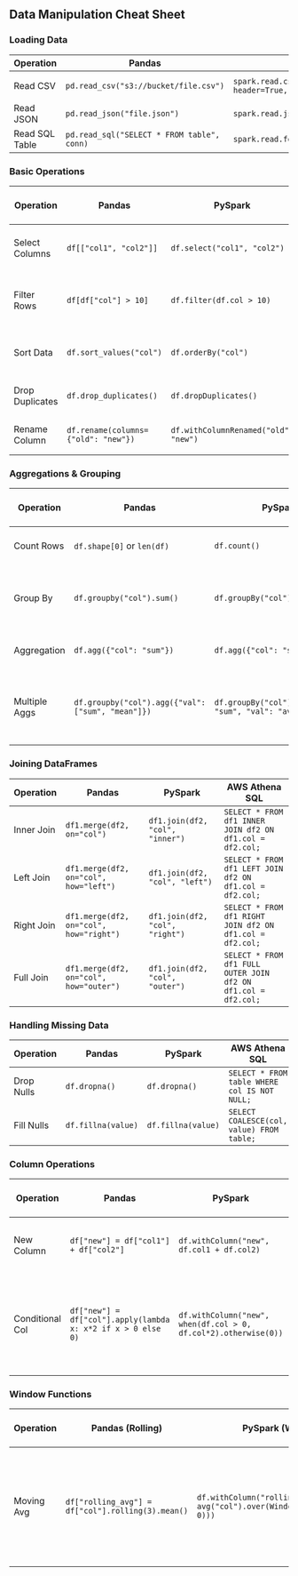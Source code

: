 ## Data Manipulation Cheat Sheet

### Loading Data
| Operation        | Pandas                                      | PySpark                                      | AWS Athena SQL                                  |
|-----------------|------------------------------------------|------------------------------------------|----------------------------------------------|
| Read CSV        | `pd.read_csv("s3://bucket/file.csv")`   | `spark.read.csv("s3://bucket/file.csv", header=True, inferSchema=True)` | `CREATE EXTERNAL TABLE table (...) ROW FORMAT SERDE 'org.apache.hadoop.hive.serde2.lazy.LazySimpleSerDe' LOCATION 's3://bucket/';` |
| Read JSON       | `pd.read_json("file.json")`             | `spark.read.json("file.json")`          | `SELECT * FROM json_table;` (via `json` SerDe) |
| Read SQL Table  | `pd.read_sql("SELECT * FROM table", conn)` | `spark.read.format("jdbc").option(...).load()` | `SELECT * FROM table;` |

### Basic Operations
| Operation        | Pandas                                      | PySpark                                      | AWS Athena SQL                                  |
|-----------------|------------------------------------------|------------------------------------------|----------------------------------------------|
| Select Columns  | `df[["col1", "col2"]]`                 | `df.select("col1", "col2")`             | `SELECT col1, col2 FROM table;`             |
| Filter Rows     | `df[df["col"] > 10]`                     | `df.filter(df.col > 10)`                 | `SELECT * FROM table WHERE col > 10;`       |
| Sort Data       | `df.sort_values("col")`                  | `df.orderBy("col")`                      | `SELECT * FROM table ORDER BY col;`         |
| Drop Duplicates | `df.drop_duplicates()`                    | `df.dropDuplicates()`                     | `SELECT DISTINCT * FROM table;`             |
| Rename Column   | `df.rename(columns={"old": "new"})`     | `df.withColumnRenamed("old", "new")`    | `SELECT old AS new FROM table;`             |

### Aggregations & Grouping
| Operation        | Pandas                                      | PySpark                                      | AWS Athena SQL                                  |
|-----------------|------------------------------------------|------------------------------------------|----------------------------------------------|
| Count Rows      | `df.shape[0]` or `len(df)`              | `df.count()`                             | `SELECT COUNT(*) FROM table;`               |
| Group By        | `df.groupby("col").sum()`              | `df.groupBy("col").sum()`               | `SELECT col, SUM(val) FROM table GROUP BY col;` |
| Aggregation     | `df.agg({"col": "sum"})`              | `df.agg({"col": "sum"})`               | `SELECT SUM(col) FROM table;`               |
| Multiple Aggs   | `df.groupby("col").agg({"val": ["sum", "mean"]})` | `df.groupBy("col").agg({"val": "sum", "val": "avg"})` | `SELECT col, SUM(val), AVG(val) FROM table GROUP BY col;` |

### Joining DataFrames
| Operation       | Pandas                                      | PySpark                                      | AWS Athena SQL                                  |
|----------------|------------------------------------------|------------------------------------------|----------------------------------------------|
| Inner Join     | `df1.merge(df2, on="col")`              | `df1.join(df2, "col", "inner")`         | `SELECT * FROM df1 INNER JOIN df2 ON df1.col = df2.col;` |
| Left Join      | `df1.merge(df2, on="col", how="left")` | `df1.join(df2, "col", "left")`          | `SELECT * FROM df1 LEFT JOIN df2 ON df1.col = df2.col;` |
| Right Join     | `df1.merge(df2, on="col", how="right")` | `df1.join(df2, "col", "right")`         | `SELECT * FROM df1 RIGHT JOIN df2 ON df1.col = df2.col;` |
| Full Join      | `df1.merge(df2, on="col", how="outer")` | `df1.join(df2, "col", "outer")`         | `SELECT * FROM df1 FULL OUTER JOIN df2 ON df1.col = df2.col;` |

### Handling Missing Data
| Operation       | Pandas                                      | PySpark                                      | AWS Athena SQL                                  |
|----------------|------------------------------------------|------------------------------------------|----------------------------------------------|
| Drop Nulls     | `df.dropna()`                            | `df.dropna()`                            | `SELECT * FROM table WHERE col IS NOT NULL;` |
| Fill Nulls     | `df.fillna(value)`                       | `df.fillna(value)`                       | `SELECT COALESCE(col, value) FROM table;`   |

### Column Operations
| Operation       | Pandas                                      | PySpark                                      | AWS Athena SQL                                  |
|----------------|------------------------------------------|------------------------------------------|----------------------------------------------|
| New Column     | `df["new"] = df["col1"] + df["col2"]` | `df.withColumn("new", df.col1 + df.col2)` | `SELECT col1 + col2 AS new FROM table;`    |
| Conditional Col | `df["new"] = df["col"].apply(lambda x: x*2 if x > 0 else 0)` | `df.withColumn("new", when(df.col > 0, df.col*2).otherwise(0))` | `SELECT CASE WHEN col > 0 THEN col*2 ELSE 0 END AS new FROM table;` |

### Window Functions
| Operation       | Pandas (Rolling)                            | PySpark (Window)                            | AWS Athena SQL                                  |
|----------------|------------------------------------------|------------------------------------------|----------------------------------------------|
| Moving Avg     | `df["rolling_avg"] = df["col"].rolling(3).mean()` | `df.withColumn("rolling_avg", avg("col").over(Window.rowsBetween(-2, 0)))` | `SELECT AVG(col) OVER (PARTITION BY id ORDER BY date ROWS BETWEEN 2 PRECEDING AND CURRENT ROW) FROM table;` |
